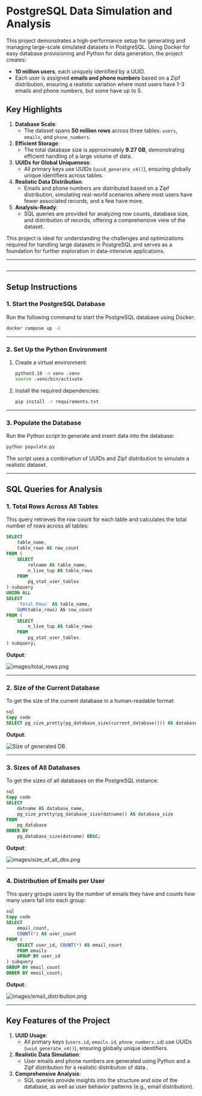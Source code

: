 # PostgreSQL Data Simulation and Analysis

This project demonstrates a high-performance setup for generating and managing large-scale simulated datasets in PostgreSQL. Using Docker for easy database provisioning and Python for data generation, the project creates:

- **10 million users**, each uniquely identified by a UUID.
- Each user is assigned **emails and phone numbers** based on a Zipf distribution, ensuring a realistic variation where most users have 1-3 emails and phone numbers, but some have up to 5.

## Key Highlights

1. **Database Scale**:
    - The dataset spans **50 million rows** across three tables: `users`, `emails`, and `phone_numbers`.
2. **Efficient Storage**:
    - The total database size is approximately **9.27 GB**, demonstrating efficient handling of a large volume of data.
3. **UUIDs for Global Uniqueness**:
    - All primary keys use UUIDs (`uuid_generate_v4()`), ensuring globally unique identifiers across tables.
4. **Realistic Data Distribution**:
    - Emails and phone numbers are distributed based on a Zipf distribution, simulating real-world scenarios where most users have fewer associated records, and a few have more.
5. **Analysis-Ready**:
    - SQL queries are provided for analyzing row counts, database size, and distribution of records, offering a comprehensive view of the dataset.

This project is ideal for understanding the challenges and optimizations required for handling large datasets in PostgreSQL and serves as a foundation for further exploration in data-intensive applications.

---

##

---

## Setup Instructions

### 1. Start the PostgreSQL Database

Run the following command to start the PostgreSQL database using Docker:

```bash
docker compose up -d
```

---

### 2. Set Up the Python Environment

1. Create a virtual environment:

    ```bash
    python3.10 -m venv .venv
    source .venv/bin/activate
    ```

2. Install the required dependencies:

    ```bash
    pip install -r requirements.txt
    
    ```

---

### 3. Populate the Database

Run the Python script to generate and insert data into the database:

```bash
python populate.py

```

The script uses a combination of UUIDs and Zipf distribution to simulate a realistic dataset.

---

## SQL Queries for Analysis

### 1. Total Rows Across All Tables

This query retrieves the row count for each table and calculates the total number of rows across all tables:

```sql
SELECT
    table_name,
    table_rows AS row_count
FROM (
    SELECT
        relname AS table_name,
        n_live_tup AS table_rows
    FROM
        pg_stat_user_tables
) subquery
UNION ALL
SELECT
    'Total Rows' AS table_name,
    SUM(table_rows) AS row_count
FROM (
    SELECT
        n_live_tup AS table_rows
    FROM
        pg_stat_user_tables
) subquery;

```

**Output**:

![images/total_rows.png](images/total_rows.png)

---

### 2. Size of the Current Database

To get the size of the current database in a human-readable format:

```sql
sql
Copy code
SELECT pg_size_pretty(pg_database_size(current_database())) AS database_size;

```

**Output**:

![Size of generated DB](images/size_of_db.png)

---

### 3. Sizes of All Databases

To get the sizes of all databases on the PostgreSQL instance:

```sql
sql
Copy code
SELECT
    datname AS database_name,
    pg_size_pretty(pg_database_size(datname)) AS database_size
FROM
    pg_database
ORDER BY
    pg_database_size(datname) DESC;

```

**Output**:

![images/size_of_all_dbs.png](images/size_of_all_dbs.png)

---

### 4. Distribution of Emails per User

This query groups users by the number of emails they have and counts how many users fall into each group:

```sql
sql
Copy code
SELECT
    email_count,
    COUNT(*) AS user_count
FROM (
    SELECT user_id, COUNT(*) AS email_count
    FROM emails
    GROUP BY user_id
) subquery
GROUP BY email_count
ORDER BY email_count;

```

**Output**:

![images/email_distribution.png](images/email_distribution.png)

---

## Key Features of the Project

1. **UUID Usage**:
    - All primary keys (`users.id`, `emails.id`, `phone_numbers.id`) use UUIDs (`uuid_generate_v4()`), ensuring globally unique identifiers.
2. **Realistic Data Simulation**:
    - User emails and phone numbers are generated using Python and a Zipf distribution for a realistic distribution of data..
3. **Comprehensive Analysis**:
    - SQL queries provide insights into the structure and size of the database, as well as user behavior patterns (e.g., email distribution).
